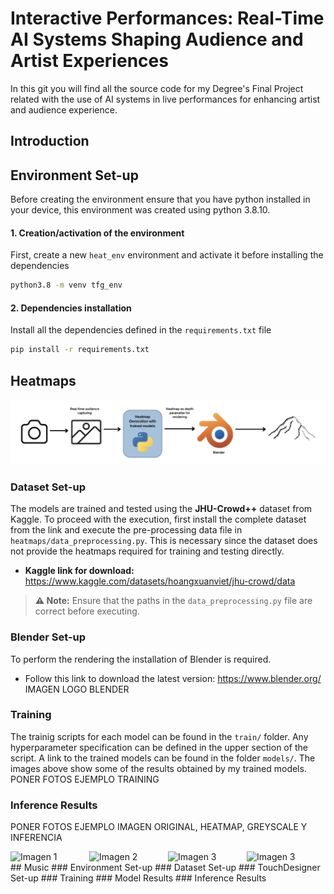 # Interactive Performances: Real-Time AI Systems Shaping Audience and Artist Experiences
In this git you will find all the source code for my Degree's Final Project related with the use of AI systems in live performances for enhancing artist and audience experience.

## Introduction

## Environment Set-up
Before creating the environment ensure that you have python installed in your device, this environment was created using python 3.8.10.

#### 1. Creation/activation of the environment
First, create a new `heat_env` environment and activate it before installing the dependencies 
```bash
python3.8 -m venv tfg_env
```
#### 2. Dependencies installation 
Install all the dependencies defined in the `requirements.txt` file
```bash
pip install -r requirements.txt
```
## Heatmaps
![System's Pipeline](assets/blender_pipeline.png "System's Pipeline")
### Dataset Set-up

The models are trained and tested using the **JHU-Crowd++** dataset from Kaggle. To proceed with the execution, first install the complete dataset from the link and execute the pre-processing data file in `heatmaps/data_preprocessing.py`.
This is necessary since the dataset does not provide the heatmaps required for training and testing directly.


- **Kaggle link for download:** https://www.kaggle.com/datasets/hoangxuanviet/jhu-crowd/data  

> **⚠️ Note:** Ensure that the paths in the `data_preprocessing.py` file are correct before executing.

### Blender Set-up 
To perform the rendering the installation of Blender is required. 
- Follow this link to download the latest version: https://www.blender.org/
IMAGEN LOGO BLENDER

### Training
The trainig scripts for each model can be found in the `train/` folder. Any hyperparameter specification can be defined in the upper section of the script. A link to the trained models can be found in the folder `models/`. The images above show some of the results obtained by my trained models.
PONER FOTOS EJEMPLO TRAINING
### Inference Results
PONER FOTOS EJEMPLO IMAGEN ORIGINAL, HEATMAP, GREYSCALE Y INFERENCIA
<div style="display: flex; justify-content: space-around; align-items: center;">
  <img src="ruta/a/imagen1.png" alt="Imagen 1" style="width: 30%;">
  <img src="ruta/a/imagen2.png" alt="Imagen 2" style="width: 30%;">
  <img src="ruta/a/imagen3.png" alt="Imagen 3" style="width: 30%;">
  <img src="ruta/a/imagen3.png" alt="Imagen 3" style="width: 30%;">
</div>
## Music
### Environment Set-up
### Dataset Set-up
### TouchDesigner Set-up
### Training
### Model Results
### Inference Results
